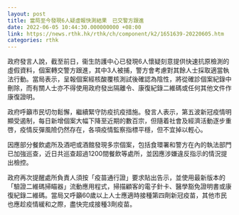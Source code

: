 ```yaml
---
layout: post
title: 當局至今發現6人疑虛報快測結果　已交警方跟進
date: 2022-06-05 10:44:30.000000000 +08:00
link: https://news.rthk.hk/rthk/ch/component/k2/1651639-20220605.htm
categories: rthk
---
```


​政府發言人說，截至前日，衞生防護中心已發現6人懷疑刻意提供快速抗原檢測的虛假資料，個案轉交警方跟進，其中3人被捕，警方會考慮對其餘人士採取適當執法行動。當局表示，呈報個案經核酸覆核測試後確認為陰性，將從確診個案紀錄中刪除，而有關人士亦不得使用政府發出隔離令、康復紀錄二維碼或任何其他文件作康復證明。

政府呼籲市民切勿鬆懈，繼續緊守防疫抗疫措施。發言人表示，第五波新冠疫情明顯受遏制，每日新增個案大幅下降至近期的數百宗，但隨着社會及經濟活動逐步重啓，疫情反彈風險仍然存在，各項疫情監察指標平穩，但不宜掉以輕心。

因應部分餐飲處所及酒吧或酒館發現多宗個案，包括食環署和警方在內的執法部門已加強巡查，近日共巡查超過1200間餐飲等處所，並因應涉嫌違反指示的情況提出檢控。

政府再次提醒處所負責人須按「疫苗通行證」要求貼出告示，並使用最新版本的「驗證二維碼掃瞄器」流動應用程式，掃描顧客的電子針卡、醫學豁免證明書或康復紀錄二維碼。當局又呼籲60歲以上人士應適時接種第四劑新冠疫苗，其他市民也應趁疫情緩和之際，盡快完成接種3劑疫苗。
